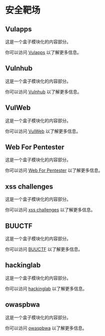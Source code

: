# 安全靶场

<div class="cards-container">
  <div class="card">
    <h2>Vulapps</h2>
    <p>这是一个盒子模块化的内容部分。</p>
    <p>你可以访问 <a href="http://vulapps.evalbug.com/" target="_blank">Vulapps</a> 以了解更多信息。</p>
  </div>
</div>

  <div class="card">
    <h2>Vulnhub</h2>
    <p>这是一个盒子模块化的内容部分。</p>
    <p>你可以访问 <a href="https://www.vulnhub.com/" target="_blank">Vulnhub</a> 以了解更多信息。</p>
  </div>
</div>

  <div class="card">
    <h2>VulWeb</h2>
    <p>这是一个盒子模块化的内容部分。</p>
    <p>你可以访问 <a href="http://vulnweb.com" target="_blank">VulWeb</a> 以了解更多信息。</p>
  </div>
</div>

  <div class="card">
    <h2>Web For Pentester</h2>
    <p>这是一个盒子模块化的内容部分。</p>
    <p>你可以访问 <a href="https://pentesterlab.com/" target="_blank">Web For Pentester</a> 以了解更多信息。</p>
  </div>
</div>

  <div class="card">
    <h2>xss challenges</h2>
    <p>这是一个盒子模块化的内容部分。</p>
    <p>你可以访问 <a href="https://xss-quiz.int21h.jp/" target="_blank">xss challenges</a> 以了解更多信息。</p>
  </div>
</div>

  <div class="card">
    <h2>BUUCTF</h2>
    <p>这是一个盒子模块化的内容部分。</p>
    <p>你可以访问 <a href="https://buuoj.cn/" target="_blank">BUUCTF</a> 以了解更多信息。</p>
  </div>
</div>

  <div class="card">
    <h2>hackinglab</h2>
    <p>这是一个盒子模块化的内容部分。</p>
    <p>你可以访问 <a href="http://hackinglab.cn/" target="_blank">hackinglab</a> 以了解更多信息。</p>
  </div>
</div>

  <div class="card">
    <h2>owaspbwa</h2>
    <p>这是一个盒子模块化的内容部分。</p>
    <p>你可以访问 <a href="https://sourceforge.net/projects/owaspbwa/" target="_blank">owaspbwa</a> 以了解更多信息。</p>
  </div>
</div>
